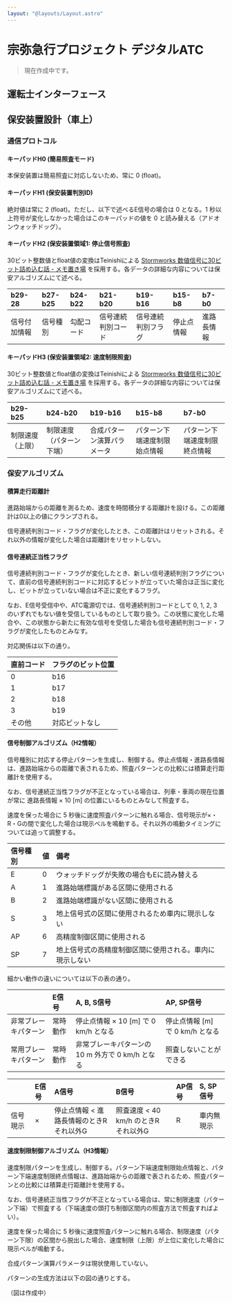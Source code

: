 ```yaml
---
layout: "@layouts/Layout.astro"
---
```

# 宗弥急行プロジェクト デジタルATC

> 現在作成中です。

## 運転士インターフェース

## 保安装置設計（車上）

### 通信プロトコル
#### キーパッドH0 (簡易照査モード)
本保安装置は簡易照査に対応しないため、常に 0 (float)。

#### キーパッドH1 (保安装置判別ID)

絶対値は常に 2 (float)。ただし、以下で述べるE信号の場合は 0 となる。1 秒以上符号が変化しなかった場合はこのキーパッドの値を 0 と読み替える（アドオンウォッチドッグ）。


#### キーパッドH2 (保安装置領域1: 停止信号照査)
30ビット整数値とfloat値の変換はTeinishiによる [Stormworks 数値信号に30ビット詰め込む話 - メモ置き場](https://teinishi.hateblo.jp/entry/stormworks-number-30bit) を採用する。各データの詳細な内容については保安アルゴリズムにて述べる。

|b29-28|b27-b25|b24-b22|b21-b20|b19-b16|b15-b8|b7-b0|
|:-----|:------|:------|:------|:------|:-----|:----|
|信号付加情報|信号種別|勾配コード|信号連続判別コード|信号連続判別フラグ|停止点情報|進路長情報|

#### キーパッドH3 (保安装置領域2: 速度制限照査)
30ビット整数値とfloat値の変換はTeinishiによる [Stormworks 数値信号に30ビット詰め込む話 - メモ置き場](https://teinishi.hateblo.jp/entry/stormworks-number-30bit) を採用する。各データの詳細な内容については保安アルゴリズムにて述べる。

|b29-b25|b24-b20|b19-b16|b15-b8|b7-b0|
|:------|:------|:------|:-----|:----|
|制限速度（上限）|制限速度（パターン下端）|合成パターン演算パラメータ|パターン下端速度制限始点情報|パターン下端速度制限終点情報|

### 保安アルゴリズム

#### 積算走行距離計
進路始端からの距離を測るため、速度を時間積分する距離計を設ける。この距離計は0以上の値にクランプされる。

信号連続判別コード・フラグが変化したとき、この距離計はリセットされる。それ以外の情報が変化した場合は距離計をリセットしない。

#### 信号連続正当性フラグ
信号連続判別コード・フラグが変化したとき、新しい信号連続判別フラグについて、直前の信号連続判別コードに対応するビットが立っていた場合は正当に変化し、ビットが立っていない場合は不正に変化するフラグ。

なお、E信号受信中や、ATC電源切では、信号連続判別コードとして 0, 1, 2, 3 のいずれでもない値を受信しているものとして取り扱う。この状態に変化した場合や、この状態から新たに有効な信号を受信した場合も信号連続判別コード・フラグが変化したものとみなす。

対応関係は以下の通り。

|直前コード|フラグのビット位置|
|:--------|:----------------|
|0|b16|
|1|b17|
|2|b18|
|3|b19|
|その他|対応ビットなし|

#### 信号制御アルゴリズム（H2情報）

信号種別に対応する停止パターンを生成し、制御する。停止点情報・進路長情報は、進路始端からの距離で表されるため、照査パターンとの比較には積算走行距離計を使用する。

なお、信号連続正当性フラグが不正となっている場合は、列車・車両の現在位置が常に 進路長情報 × 10 \[m\] の位置にいるものとみなして照査する。

速度を保った場合に 5 秒後に速度照査パターンに触れる場合、信号現示が×・R・Gの間で変化した場合は現示ベルを鳴動する。それ以外の鳴動タイミングについては追って調整する。

|信号種別|値|備考|
|:------|:-|:---|
|E|0|ウォッチドッグが失敗の場合もEに読み替える|
|A|1|進路始端標識がある区間に使用される|
|B|2|進路始端標識がない区間に使用される|
|S|3|地上信号式の区間に使用されるため車内に現示しない|
|AP|6|高精度制御区間に使用される|
|SP|7|地上信号式の高精度制御区間に使用される。車内に現示しない|

細かい動作の違いについては以下の表の通り。

||E信号|A, B, S信号|AP, SP信号|
|:-|:-|:-|:-|
|非常ブレーキパターン|常時動作|停止点情報 × 10 \[m\] で 0 km/h となる|停止点情報 \[m\] で 0 km/h となる|
|常用ブレーキパターン|常時動作|非常ブレーキパターンの 10 m 外方で 0 km/h となる|照査しないことができる|

||E信号|A信号|B信号|AP信号|S, SP信号|
|:-|:-|:-|:-|:-|:-|
|信号現示|×|停止点情報 < 進路長情報のときR<br>それ以外G|照査速度 < 40 km/h のときR<br>それ以外G|R|車内無現示|

#### 速度制限制御アルゴリズム（H3情報）

速度制限パターンを生成し、制御する。パターン下端速度制限始点情報と、パターン下端速度制限終点情報は、進路始端からの距離で表されるため、照査パターンとの比較には積算走行距離計を使用する。

なお、信号連続正当性フラグが不正となっている場合は、常に制限速度（パターン下端）で照査する（下端速度の頭打ち制御区間内の照査方法で照査すればよい）。

速度を保った場合に 5 秒後に速度照査パターンに触れる場合、制限速度（パターン下限）の区間から脱出した場合、速度制限（上限）が上位に変化した場合に現示ベルが鳴動する。

合成パターン演算パラメータは現状使用していない。

パターンの生成方法は以下の図の通りとする。

（図は作成中）
